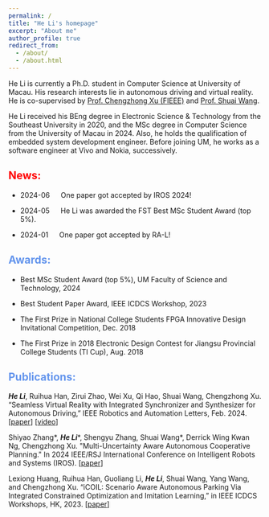 ```yaml
---
permalink: /
title: "He Li's homepage"
excerpt: "About me"
author_profile: true
redirect_from: 
  - /about/
  - /about.html
---
```


He Li is currently a Ph.D. student in Computer Science at University of Macau. His research interests lie in autonomous driving and virtual reality. He is co-supervised by [Prof. Chengzhong Xu (FIEEE)](https://www.fst.um.edu.mo/personal/czxu/) and [Prof. Shuai Wang](https://bearswang.github.io/).

He Li received his BEng degree in Electronic Science & Technology from the Southeast University in 2020, and the MSc degree in Computer Science from the University of Macau in 2024. Also, he holds the qualification of embedded system development engineer. Before joining UM, he works as a software engineer at Vivo and Nokia, successively.

## <font color=Red>News:</font> ##
- 2024-06 &emsp; One paper got accepted by IROS 2024!

- 2024-05 &emsp; He Li was awarded the FST Best MSc Student Award (top 5%).

- 2024-01 &emsp; One paper got accepted by RA-L!

## <font color=CornflowerBlue>Awards:</font> ##

- Best MSc Student Award (top 5%), UM Faculty of Science and Technology, 2024

- Best Student Paper Award, IEEE ICDCS Workshop, 2023

- The First Prize in National College Students FPGA Innovative Design Invitational Competition, Dec. 2018

- The First Prize in 2018 Electronic Design Contest for Jiangsu Provincial College Students (TI Cup), Aug. 2018

## <font color=CornflowerBlue>Publications:</font> ##

***He Li***, Ruihua Han, Zirui Zhao, Wei Xu, Qi Hao, Shuai Wang, Chengzhong Xu. “Seamless Virtual Reality with Integrated Synchronizer and Synthesizer for Autonomous Driving,”  IEEE Robotics and Automation Letters, Feb. 2024. [[paper](https://arxiv.org/abs/2403.03541)] [[video](https://youtu.be/HTD3G7W_fto?si=m66kOv2sDVSWkA1N)]

Shiyao Zhang\*, ***He Li***\*, Shengyu Zhang, Shuai Wang*, Derrick Wing Kwan Ng, Chengzhong Xu. "Multi-Uncertainty Aware Autonomous Cooperative Planning." In 2024 IEEE/RSJ International Conference on Intelligent Robots and Systems (IROS). [[paper](https://arxiv.org/pdf/2411.00413)]

Lexiong Huang, Ruihua Han, Guoliang Li, ***He Li***, Shuai Wang, Yang Wang, and Chengzhong Xu. “iCOIL: Scenario Aware Autonomous Parking Via Integrated Constrained Optimization and Imitation Learning,” in IEEE ICDCS Workshops, HK, 2023. [[paper](https://arxiv.org/abs/2305.13663)]
